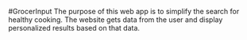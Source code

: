 #GrocerInput
The purpose of this web app is to simplify the search for healthy cooking. The website gets data from the user and display personalized results based on that data.
